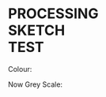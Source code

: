 # PROCESSING SKETCH TEST
<html>
  <head>
    <meta charset="utf-8">
    <title>Processing Sketch</title>
    <style>
      html, head, body {
        position: absolute;
      }
    </style>
  </head>
  <body>
    <script src="https://cdnjs.cloudflare.com/ajax/libs/processing.js/1.4.8/processing.min.js"></script>
    <p>Colour:</p>
    <script type="text/processing" data-processing-target="processing-canvas">
void setup() {
   frameRate(10);
   size(1000,700, P3D);
}


int pixelSize = 10;
int amount = 50;
float noiseScale = 0.02;

void draw() {
   colorMode(RGB);
   smooth();
   noStroke();
   //lights();
   background(0);
   colorMode(HSB);
   float cameraY = height/2.0;
   float fov = 200/float(width) * PI/2;
   float cameraZ = cameraY / tan(fov / 2.0);
   float aspect = float(width)/float(height);
   perspective(fov*5, aspect, cameraZ/10.0, cameraZ*10.0);
   
   translate(width/2, height/2, 0);
   rotateX(-PI/6 + -mouseY/float(height) * PI);
   rotateZ(PI/3 + mouseX/float(width) * PI);
   //rotateY(frameCount/100);
   //box(500,500,10);
   translate(amount*-pixelSize/2,amount*-pixelSize/2,-5);
   for(int a = 0;a < amount;a += 1){
      for(int b = 0;b < amount;b += 1){
         translate(a*pixelSize,b*pixelSize,0);
         fill((noise((-frameCount+a)*noiseScale,(-frameCount+b)*noiseScale)*255*-3+255*2+200)%255,255,150);
         box(pixelSize,pixelSize,(noise((-frameCount+a)*noiseScale,(-frameCount+b)*noiseScale)*500));
         translate(a*-pixelSize,b*-pixelSize,0);
      }
   }
   //resetMatrix();
}
    </script>
    <canvas id="processing-canvas"> </canvas>
    <p>Now Grey Scale:</p>
    <script type="text/processing" data-processing-target="processing-canvas2">
void setup() {
   frameRate(10);
   size(1000,700, P3D);
}


int pixelSize = 10;
int amount = 50;
float noiseScale = 0.02;

void draw() {
   smooth();
   noStroke();
   //lights();
   background(0);
   fill(200);
   float cameraY = height/2.0;
   float fov = 200/float(width) * PI/2;
   float cameraZ = cameraY / tan(fov / 2.0);
   float aspect = float(width)/float(height);
   perspective(fov*5, aspect, cameraZ/10.0, cameraZ*10.0);
   
   translate(width/2, height/2, 0);
   rotateX(-PI/6 + -mouseY/float(height) * PI);
   rotateZ(PI/3 + mouseX/float(width) * PI);
   //rotateY(frameCount/100);
   //box(500,500,10);
   translate(amount*-pixelSize/2,amount*-pixelSize/2,-5);
   for(int a = 0;a < amount;a += 1){
      for(int b = 0;b < amount;b += 1){
         translate(a*pixelSize,b*pixelSize,0);
         fill((noise((-frameCount+a)*noiseScale,(-frameCount+b)*noiseScale)*255*2+130)%255);
         box(pixelSize,pixelSize,(noise((-frameCount+a)*noiseScale,(-frameCount+b)*noiseScale)*500));
         translate(a*-pixelSize,b*-pixelSize,0);
      }
   }
   resetMatrix();
}
    </script>
    <canvas id="processing-canvas2"> </canvas>
  </body>
</html>
